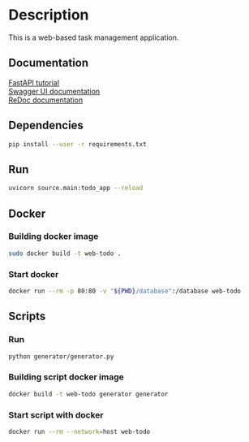 # Description
This is a web-based task management application.

## Documentation
[FastAPI tutorial](https://fastapi.tiangolo.com/ru/tutorial/)\
[Swagger UI documentation](http://127.0.0.1:8000/docs)\
[ReDoc documentation](http://127.0.0.1:8000/redoc)

## Dependencies
```bash
pip install --user -r requirements.txt
```

## Run
```bash
uvicorn source.main:todo_app --reload
```

## Docker
### Building docker image
``` bash
sudo docker build -t web-todo .
```

### Start docker
``` bash
docker run --rm -p 80:80 -v "${PWD}/database":/database web-todo
```

## Scripts
### Run
``` bash
python generator/generator.py 
```

### Building script docker image
``` bash
docker build -t web-todo generator generator
```

### Start script with docker
``` bash
docker run --rm --network=host web-todo
```